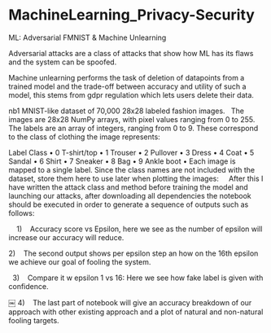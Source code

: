 # MachineLearning_Privacy-Security
ML: Adversarial FMNIST &amp; Machine Unlearning

Adversarial attacks are a class of attacks that show how ML has its flaws and the system can be spoofed.

Machine unlearning performs the task of deletion of datapoints from a trained model and the trade-off between accuracy and utility of such a model, this stems from gdpr regulation which lets users delete their data.



nb1 MNIST-like dataset of 70,000 28x28 labeled fashion images.
 
The images are 28x28 NumPy arrays, with pixel values ranging from 0 to 255. The labels are an array of integers, ranging from 0 to 9. These correspond to the class of clothing the image represents:

Label Class
	•	0 T-shirt/top
	•	1 Trouser
	•	2 Pullover
	•	3 Dress
	•	4 Coat
	•	5 Sandal
	•	6 Shirt
	•	7 Sneaker
	•	8 Bag
	•	9 Ankle boot
	•	Each image is mapped to a single label. Since the class names are not included with the dataset, store them here to use later when plotting the images:
 
 
After this I have written the attack class and method before training the model and launching our attacks, after downloading all dependencies the notebook should be executed in order to generate a sequence of outputs such as follows: 


 
 
1)    Accuracy score vs Epsilon, here we see as the number of epsilon will increase our accuracy will reduce.


2)    The second output shows per epsilon step an how on the 16th epsilon we achieve our goal of fooling the system. 

 
3)    Compare it w epsilon 1 vs 16: Here we see how fake label is given with confidence.

￼
4)    The last part of notebook will give an accuracy breakdown of our approach with other existing approach and a plot of natural and non-natural fooling targets.

